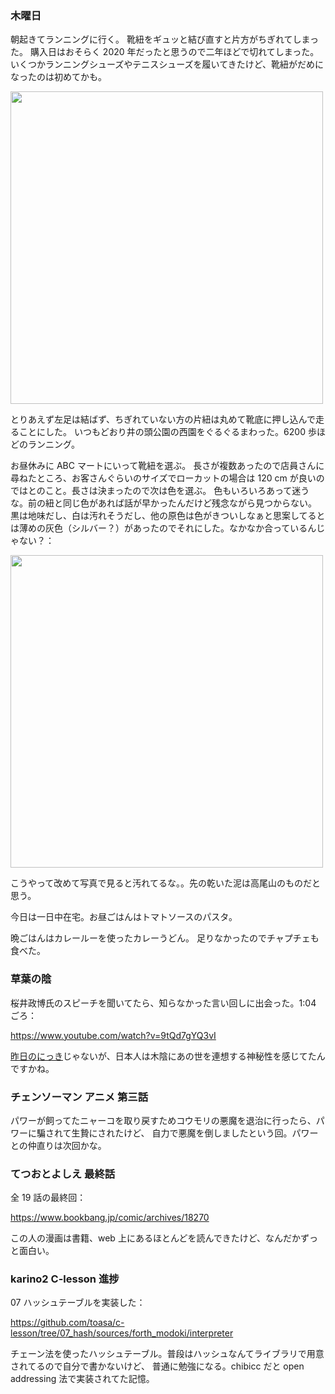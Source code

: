 ### 木曜日

朝起きてランニングに行く。
靴紐をギュッと結び直すと片方がちぎれてしまった。
購入日はおそらく 2020 年だったと思うので二年ほどで切れてしまった。
いくつかランニングシューズやテニスシューズを履いてきたけど、靴紐がだめになったのは初めてかも。

<img src="https://i.imgur.com/GMSUXSP.jpg" width="500">

とりあえず左足は結ばず、ちぎれていない方の片紐は丸めて靴底に押し込んで走ることにした。
いつもどおり井の頭公園の西園をぐるぐるまわった。6200 歩ほどのランニング。

お昼休みに ABC マートにいって靴紐を選ぶ。
長さが複数あったので店員さんに尋ねたところ、お客さんぐらいのサイズでローカットの場合は 120 cm が良いのではとのこと。長さは決まったので次は色を選ぶ。
色もいろいろあって迷うな。前の紐と同じ色があれば話が早かったんだけど残念ながら見つからない。
黒は地味だし、白は汚れそうだし、他の原色は色がきついしなぁと思案してるとは薄めの灰色（シルバー？）があったのでそれにした。なかなか合っているんじゃない？：

<img src="https://i.imgur.com/uwnkvlk.jpg" width="500">

こうやって改めて写真で見ると汚れてるな。。先の乾いた泥は高尾山のものだと思う。

今日は一日中在宅。お昼ごはんはトマトソースのパスタ。

晩ごはんはカレールーを使ったカレーうどん。
足りなかったのでチャプチェも食べた。

### 草葉の陰

桜井政博氏のスピーチを聞いてたら、知らなかった言い回しに出会った。1:04 ごろ：

https://www.youtube.com/watch?v=9tQd7gYQ3vI

[昨日のにっき](https://github.com/toasa/toasa.github.io/blob/main/diary/2022/10/26.md#%E6%B0%B4%E6%9B%9C%E6%97%A5)じゃないが、日本人は木陰にあの世を連想する神秘性を感じてたんですかね。

### チェンソーマン アニメ 第三話

パワーが飼ってたニャーコを取り戻すためコウモリの悪魔を退治に行ったら、パワーに騙されて生贄にされたけど、
自力で悪魔を倒しましたという回。パワーとの仲直りは次回かな。

### てつおとよしえ 最終話

全 19 話の最終回：

https://www.bookbang.jp/comic/archives/18270

この人の漫画は書籍、web 上にあるほとんどを読んできたけど、なんだかずっと面白い。

### karino2 C-lesson 進捗

07 ハッシュテーブルを実装した：

https://github.com/toasa/c-lesson/tree/07_hash/sources/forth_modoki/interpreter

チェーン法を使ったハッシュテーブル。普段はハッシュなんてライブラリで用意されてるので自分で書かないけど、
普通に勉強になる。chibicc だと open addressing 法で実装されてた記憶。